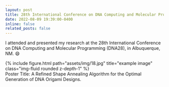 ```yaml
---
layout: post
title: 28th International Conference on DNA Computing and Molecular Programming (DNA28) Conference
date: 2022-08-09 19:39:00-0400
inline: false
related_posts: false
---
```



I attended and presented my research at the 28th International Conference on DNA Computing and Molecular Programming (DNA28),  in Albuquerque, NM. :smile:

<div class="row">
    <div class="col-sm mt-3 mt-md-0">
        {% include figure.html path="assets/img/18.jpg" title="example image" class="img-fluid rounded z-depth-1" %}
    </div>
</div>
<div class="caption">
    Poster Title: A Refined Shape Annealing Algorithm for the Optimal Generation of DNA Origami Designs.
</div>
